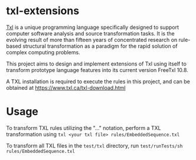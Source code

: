 # txl-extensions

[Txl](http://txl.ca/) is a unique programming language specifically designed to support computer software analysis and source transformation tasks. It is the evolving result of more than fifteen years of concentrated research on rule-based structural transformation as a paradigm for the rapid solution of complex computing problems.

This project aims to design and implement extensions of Txl using itself to transform prototype language features into its current version FreeTxl 10.8.

A TXL installation is required to execute the rules in this project, and can be obtained at https://www.txl.ca/txl-download.html

# Usage

To transform TXL rules utilizing the "..." notation, perform a TXL transformation using `txl <your txl file> rules/EmbeddedSequence.txl`

To transform all TXL files in the `test/txl` directory, run `test/runTests/sh rules/EmbeddedSequence.txl`